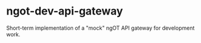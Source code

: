 # ngot-dev-api-gateway
Short-term implementation of a "mock" ngOT API gateway for development work.
